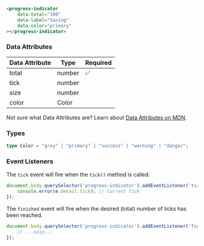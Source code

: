 ```html
<progress-indicator
    data-total="100"
    data-label="Saving"
    data-color="primary"
></progress-indicator>
```

### Data Attributes

| Data Attribute | Type | Required |
| -------------- | ---- | -------- |
| total | number | ✅ |
| tick | number | |
| size | number | |
| color | Color | |

Not sure what Data Attributes are? Learn about [Data Attributes on MDN](https://developer.mozilla.org/en-US/docs/Web/HTML/Global_attributes/data-*).

### Types

```typescript
type Color = "grey" | "primary" | "success" | "warning" | "danger";
```

### Event Listeners

The `tick` event will fire when the `tick()` method is called.

```typescript
document.body.querySelector('progress-indicator').addEventListener('tick', (e) => {
    console.error(e.detail.tick); // Current tick
});
```

The `finished` event will fire when the desired (total) number of ticks has been reached.

```typescript
document.body.querySelector('progress-indicator').addEventListener('finished', (e) => {
    // ...snip...
});
```

